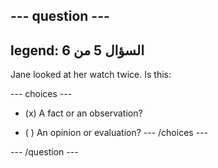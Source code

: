 --- question ---
---
legend: السؤال 5 من 6
---

Jane looked at her watch twice. Is this:

--- choices ---
- (x) A fact or an observation?

- ( ) An opinion or evaluation? --- /choices ---

--- /question ---
